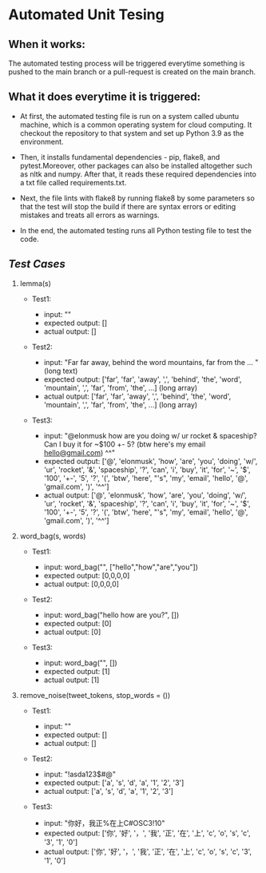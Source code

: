 # Automated Unit Tesing

## When it works: 

The automated testing process will be triggered everytime something is pushed to the main branch or a pull-request is created on the main branch.

## What it does everytime it is triggered: <br>

   - At first, the automated testing file is run on a system called ubuntu machine, which is a common operating system for cloud computing. It checkout the repository to that system and set up Python 3.9 as the environment. 

   - Then, it installs fundamental dependencies - pip, flake8, and pytest.Moreover, other packages can also be installed altogether such as nltk and numpy. After that, it reads these required dependencies into a txt file called requirements.txt. 
    
   - Next, the file lints with flake8 by running flake8 by some parameters so that the test will stop the  build if there are syntax errors or editing mistakes and treats all errors as warnings.
   - In the end, the automated testing runs all Python testing file to test the code.

## ***Test Cases***

1. lemma(s)
   - Test1: 
      - input: ""
      - expected output: []
      - actual output: []

   - Test2: 
      - input: "Far far away, behind the word mountains, far from the ... " (long text)
      - expected output: ['far', 'far', 'away', ',', 'behind', 'the', 'word', 'mountain', ',', 'far', 'from', 'the', ...] (long array)
      - actual output: ['far', 'far', 'away', ',', 'behind', 'the', 'word', 'mountain', ',', 'far', 'from', 'the', ...] (long array)

   - Test3: 
      - input: "@elonmusk how are you doing w/ ur rocket & spaceship? Can I buy it for ~$100 +- 5? (btw here's my email hello@gmail.com) ^^"
      - expected output: ['@', 'elonmusk', 'how', 'are', 'you', 'doing', 'w/', 'ur', 'rocket', '&', 'spaceship', '?', 'can', 'i', 'buy', 'it', 'for', '~', '$', '100', '+-', '5', '?', '(', 'btw', 'here', "'s", 'my', 'email', 'hello', '@', 'gmail.com', ')', '^^'] 
      - actual output: ['@', 'elonmusk', 'how', 'are', 'you', 'doing', 'w/', 'ur', 'rocket', '&', 'spaceship', '?', 'can', 'i', 'buy', 'it', 'for', '~', '$', '100', '+-', '5', '?', '(', 'btw', 'here', "'s", 'my', 'email', 'hello', '@', 'gmail.com', ')', '^^'] 

2. word_bag(s, words)

   - Test1: 
      - input: word_bag("", ["hello","how","are","you"])
      - expected output: [0,0,0,0]
      - actual output: [0,0,0,0]

   - Test2: 
      - input: word_bag("hello how are you?", [])
      - expected output: [0]
      - actual output: [0]

   - Test3: 
      - input: word_bag("", [])
      - expected output: [1]
      - actual output: [1]

3. remove_noise(tweet_tokens, stop_words = ())

   - Test1: 
      - input: ""
      - expected output: []
      - actual output: []

   - Test2: 
      - input: "!asda123$#@"
      - expected output: ['a', 's', 'd', 'a', '1', '2', '3']
      - actual output: ['a', 's', 'd', 'a', '1', '2', '3']

   - Test3: 
      - input: "你好，我正%在上C#OSC3!10"
      - expected output: ['你', '好', '，', '我', '正', '在', '上', 'c', 'o', 's', 'c', '3', '1', '0']
      - actual output: ['你', '好', '，', '我', '正', '在', '上', 'c', 'o', 's', 'c', '3', '1', '0']

